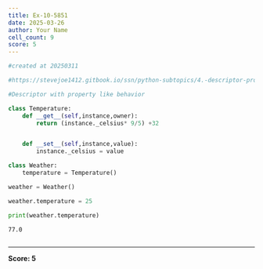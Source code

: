```yaml
---
title: Ex-10-5851
date: 2025-03-26
author: Your Name
cell_count: 9
score: 5
---
```


```python
#created at 20250311
```


```python
#https://stevejoe1412.gitbook.io/ssn/python-subtopics/4.-descriptor-protocols
```


```python
#Descriptor with property like behavior
```


```python
class Temperature:
    def __get__(self,instance,owner):
        return (instance._celsius* 9/5) +32


    def __set__(self,instance,value):
        instance._celsius = value
```


```python
class Weather:
    temperature = Temperature()
```


```python
weather = Weather()
```


```python
weather.temperature = 25
```


```python
print(weather.temperature)
```

    77.0



```python

```


---
**Score: 5**